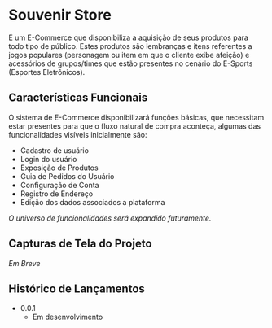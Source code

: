 # Souvenir Store 

É um E-Commerce que disponibiliza a aquisição de seus produtos para todo tipo de público. Estes produtos são
lembranças e itens referentes a jogos populares (personagem ou item em que o cliente exibe afeição) e acessórios de grupos/times que estão presentes no cenário do E-Sports (Esportes Eletrônicos).

## Características Funcionais

O sistema de E-Commerce disponibilizará funções básicas, que necessitam estar presentes para que o fluxo natural de compra aconteça, algumas das funcionalidades visíveis inicialmente são:

* Cadastro de usuário
* Login do usuário
* Exposição de Produtos
* Guia de Pedidos do Usuário
* Configuração de Conta
* Registro de Endereço
* Edição dos dados associados a plataforma

_O universo de funcionalidades será expandido futuramente._

## Capturas de Tela do Projeto

*Em Breve*

## Histórico de Lançamentos

 * 0.0.1
    - Em desenvolvimento
